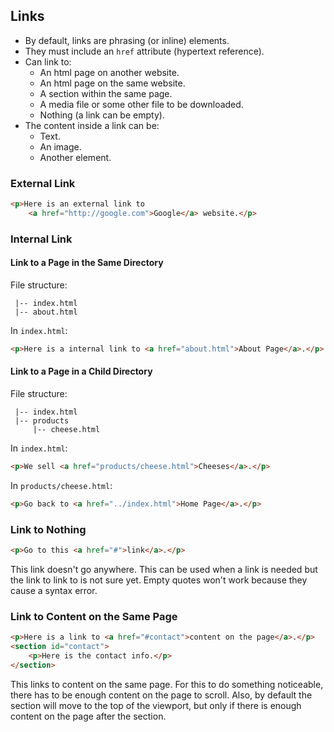 ## Links

* By default, links are phrasing (or inline) elements.
* They must include an `href` attribute (hypertext reference).
* Can link to:
	* An html page on another website.
	* An html page on the same website.
	* A section within the same page.
	* A media file or some other file to be downloaded.
	* Nothing (a link can be empty).
* The content inside a link can be:
	* Text.
	* An image.
	* Another element.

### External Link
```html
<p>Here is an external link to
    <a href="http://google.com">Google</a> website.</p>
```

### Internal Link
#### Link to a Page in the Same Directory
File structure:
```
 |-- index.html
 |-- about.html
```

In `index.html`:
```html
<p>Here is a internal link to <a href="about.html">About Page</a>.</p>
```

#### Link to a Page in a Child Directory
File structure:
```
 |-- index.html
 |-- products
	 |-- cheese.html
```

In `index.html`:
```html
<p>We sell <a href="products/cheese.html">Cheeses</a>.</p>
```

In `products/cheese.html`:
```html
<p>Go back to <a href="../index.html">Home Page</a>.</p>
```

### Link to Nothing
```html
<p>Go to this <a href="#">link</a>.</p>
```
This link doesn't go anywhere. This can be used when a link is needed but the link to link to is not sure yet. Empty quotes won't work because they cause a syntax error.

### Link to Content on the Same Page
```html
<p>Here is a link to <a href="#contact">content on the page</a>.</p>
<section id="contact">
	<p>Here is the contact info.</p>
</section>
```
This links to content on the same page. For this to do something noticeable, there has to be enough content on the page to scroll. Also, by default the section will move to the top of the viewport, but only if there is enough content on the page after the section.
